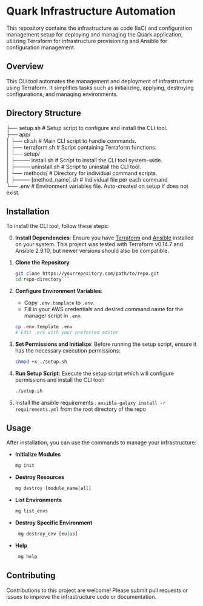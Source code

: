 # Quark Infrastructure Automation

This repository contains the infrastructure as code (IaC) and configuration management setup for deploying and managing the Quark application, utilizing Terraform for infrastructure provisioning and Ansible for configuration management.

## Overview

This CLI tool automates the management and deployment of infrastructure using Terraform. It simplifies tasks such as initializing, applying, destroying configurations, and managing environments.

## Directory Structure

├── setup.sh # Setup script to configure and install the CLI tool.  
├── app/  
│ ├── cli.sh # Main CLI script to handle commands.  
│ ├── terraform.sh # Script containing Terraform functions.  
│ └── setup/  
│ ├──── install.sh # Script to install the CLI tool system-wide.  
│ ├──── uninstall.sh # Script to uninstall the CLI tool.  
│ └── methods/ # Directory for individual command scripts.  
│ ├──── [method_name].sh # Individual file per each command  
└── .env # Environment variables file. Auto-created on setup if does not exist.


## Installation

To install the CLI tool, follow these steps:

0. **Install Dependencies**: 
Ensure you have [Terraform](https://developer.hashicorp.com/terraform/install) and [Ansible](https://docs.ansible.com/ansible/latest/installation_guide/intro_installation.htm) installed on your system. This project was tested with Terraform v0.14.7 and Ansible 2.9.10, but newer versions should also be compatible.


1. **Clone the Repository**
   ```bash
   git clone https://yourrepository.com/path/to/repo.git
   cd repo-directory```


2. **Configure Environment Variables**:
   - Copy `.env.template` to `.env`.
   - Fill in your AWS credentials and desired command name for the manager script in `.env`.

    ```bash
    cp .env.template .env
    # Edit .env with your preferred editor
    ```

3. **Set Permissions and Initialize**: Before running the setup script, ensure it has the necessary execution permissions:

    ```bash
    chmod +x ./setup.sh
    ```
4. **Run Setup Script**: Execute the setup script which will configure permissions and install the CLI tool:

    ```bash
    ./setup.sh
    ```

5. Install the ansible requirements : `ansible-galaxy install -r requirements.yml` from the root directory of the repo

## Usage

After installation, you can use the commands to manage your infrastructure:

- **Initialize Modules**
  ```bash
  mg init
   ```

- **Destroy Resources**
  ```bash
  mg destroy [module_name|all]
   ```

- **List Environments**
  ```bash
  mg list_envs
   ```

- **Destroy Specific Environment**
  ```bash
   mg destroy_env [eu|us]
   ```  

- **Help**
  ```bash
   mg help
   ```


## Contributing

Contributions to this project are welcome! Please submit pull requests or issues to improve the infrastructure code or documentation.



